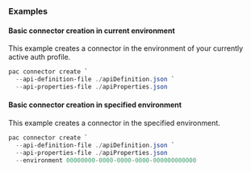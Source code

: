 ### Examples

#### Basic connector creation in current environment

This example creates a connector in the environment of your currently active auth profile.

```powershell
pac connector create `
  --api-definition-file ./apiDefinition.json `
  --api-properties-file ./apiProperties.json
```

#### Basic connector creation in specified environment

This example creates a connector in the specified environment.

```powershell
pac connector create `
  --api-definition-file ./apiDefinition.json `
  --api-properties-file ./apiProperties.json
  --environment 00000000-0000-0000-0000-000000000000
```
